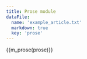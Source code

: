 ```yaml
---
title: Prose module
dataFile:
  name: 'example_article.txt'
  markdown: true
  key: 'prose'
---
```

{{m_prose(prose)}}

